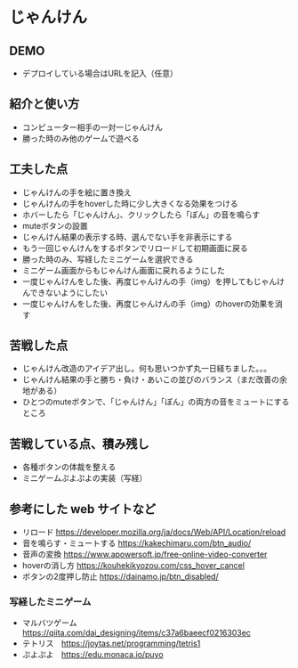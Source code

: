 # じゃんけん

## DEMO

  - デプロイしている場合はURLを記入（任意）

## 紹介と使い方

  - コンピューター相手の一対一じゃんけん
  - 勝った時のみ他のゲームで遊べる

## 工夫した点

  - じゃんけんの手を絵に置き換え  
  - じゃんけんの手をhoverした時に少し大きくなる効果をつける
  - ホバーしたら「じゃんけん」、クリックしたら「ぽん」の音を鳴らす  
  - muteボタンの設置 
  - じゃんけん結果の表示する時、選んでない手を非表示にする  
  - もう一回じゃんけんをするボタンでリロードして初期画面に戻る  
  - 勝った時のみ、写経したミニゲームを選択できる  
  - ミニゲーム画面からもじゃんけん画面に戻れるようにした  
  - 一度じゃんけんをした後、再度じゃんけんの手（img）を押してもじゃんけんできないようにしたい  
  - 一度じゃんけんをした後、再度じゃんけんの手（img）のhoverの効果を消す 

## 苦戦した点

  - じゃんけん改造のアイデア出し。何も思いつかず丸一日経ちました。。。  
  - じゃんけん結果の手と勝ち・負け・あいこの並びのバランス（まだ改善の余地がある）
  - ひとつのmuteボタンで、「じゃんけん」「ぽん」の両方の音をミュートにするところ  

## 苦戦している点、積み残し

  - 各種ボタンの体裁を整える  
  - ミニゲームぷよぷよの実装（写経）  
 
  
## 参考にした web サイトなど

  - リロード https://developer.mozilla.org/ja/docs/Web/API/Location/reload
  - 音を鳴らす・ミュートする https://kakechimaru.com/btn_audio/
  - 音声の変換 https://www.apowersoft.jp/free-online-video-converter
  - hoverの消し方 https://kouhekikyozou.com/css_hover_cancel
  - ボタンの2度押し防止 https://dainamo.jp/btn_disabled/
  ### 写経したミニゲーム
  - マルバツゲーム　https://qiita.com/dai_designing/items/c37a6baeecf0216303ec
  - テトリス　https://joytas.net/programming/tetris1
  - ぷよぷよ　https://edu.monaca.io/puyo